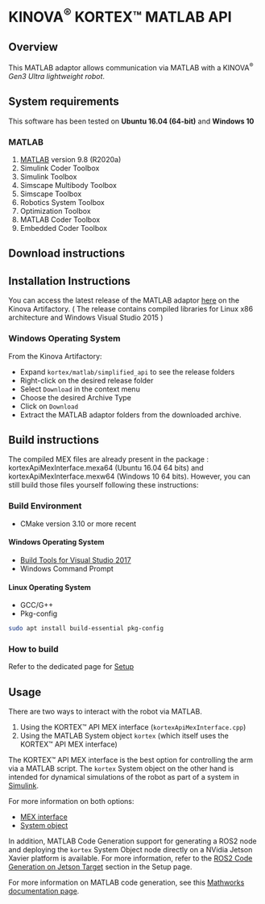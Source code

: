 # KINOVA<sup>®</sup> KORTEX™ MATLAB API

## Overview
This MATLAB adaptor allows communication via MATLAB with a KINOVA<sup>®</sup> <i>Gen3 Ultra lightweight robot</i>.

## System requirements
This software has been tested on **Ubuntu 16.04 (64-bit)** and **Windows 10** 

### MATLAB
1. [MATLAB](https://www.mathworks.com/products/matlab.html) version 9.8 (R2020a)
2. Simulink Coder Toolbox
3. Simulink Toolbox
4. Simscape Multibody Toolbox
5. Simscape Toolbox
6. Robotics System Toolbox
7. Optimization Toolbox
8. MATLAB Coder Toolbox
9. Embedded Coder Toolbox

## Download instructions

## Installation Instructions
You can access the latest release of the MATLAB adaptor [here](https://artifactory.kinovaapps.com/ui/repos/tree/General/generic-public%2Fkortex%2Fmatlab%2Fsimplified_API%2F2.2.1%2Fmatlab_simplified_api_2.2.1.zip) on the Kinova Artifactory.
( The release contains compiled libraries for Linux x86 architecture and Windows Visual Studio 2015 )

### Windows Operating System
From the Kinova Artifactory:
* Expand `kortex/matlab/simplified_api` to see the release folders
* Right-click on the desired release folder
* Select `Download` in the context menu
* Choose the desired Archive Type
* Click on `Download`
* Extract the MATLAB adaptor folders from the downloaded archive.

## Build instructions

The compiled MEX files are already present in the package : kortexApiMexInterface.mexa64 (Ubuntu 16.04 64 bits) and kortexApiMexInterface.mexw64 (Windows 10 64 bits).
However, you can still build those files yourself following these instructions:

### Build Environment
* CMake version 3.10 or more recent

#### Windows Operating System
* [Build Tools for Visual Studio 2017](https://visualstudio.microsoft.com/vs/older-downloads/)
* Windows Command Prompt

#### Linux Operating System
* GCC/G++
* Pkg-config
```sh
sudo apt install build-essential pkg-config
```

### How to build

Refer to the dedicated page for [Setup](documentation/setup.md)

## Usage

There are two ways to interact with the robot via MATLAB.

1. Using the KORTEX™ API MEX interface (`kortexApiMexInterface.cpp`)
2. Using the MATLAB System object `kortex` (which itself uses the KORTEX™ API MEX interface)

The KORTEX™ API MEX interface is the best option for controlling the arm via a MATLAB script.
The `kortex` System object on the other hand is intended for dynamical simulations of the robot as part of a system in [Simulink](https://www.mathworks.com/help/simulink/define-new-system-objects.html).

For more information on both options:

* [MEX interface](documentation/mex_interface.md)
* [System object](documentation/system_object.md)

In addition, MATLAB Code Generation support for generating a ROS2 node and deploying the `kortex` System Object node directly on a NVidia Jetson Xavier platform is available. For more information, refer to the [ROS2 Code Generation on Jetson Target](documentation/setup.md#ROS2-Code-Generation-on-Jetson-Target) section in the Setup page.

For more information on MATLAB code generation, see this [Mathworks documentation page](https://www.mathworks.com/help/mpc/code-generation.html).

